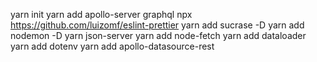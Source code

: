 yarn init
yarn add apollo-server graphql
npx https://github.com/luizomf/eslint-prettier
yarn add sucrase -D
yarn add nodemon -D
yarn json-server
yarn add node-fetch
yarn add dataloader
yarn add dotenv
yarn add apollo-datasource-rest
